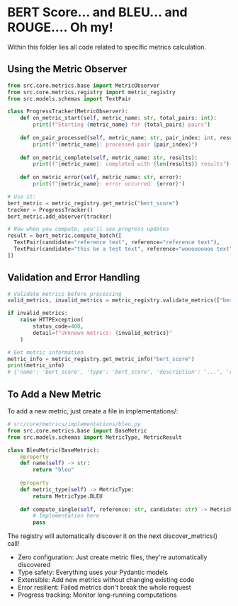 # BERT Score... and BLEU... and ROUGE.... Oh my!

Within this folder lies all code related to specific metrics calculation. 


## Using the Metric Observer

```python
from src.core.metrics.base import MetricObserver
from src.core.metrics.registry import metric_registry
from src.models.schemas import TextPair

class ProgressTracker(MetricObserver):
    def on_metric_start(self, metric_name: str, total_pairs: int):
        print(f"Starting {metric_name} for {total_pairs} pairs")
    
    def on_pair_processed(self, metric_name: str, pair_index: int, result):
        print(f"{metric_name}: processed pair {pair_index}")
    
    def on_metric_complete(self, metric_name: str, results):
        print(f"{metric_name}: completed with {len(results)} results")
    
    def on_metric_error(self, metric_name: str, error):
        print(f"{metric_name}: error occurred: {error}")

# Use it:
bert_metric = metric_registry.get_metric("bert_score")
tracker = ProgressTracker()
bert_metric.add_observer(tracker)

# Now when you compute, you'll see progress updates
result = bert_metric.compute_batch([
  TextPair(candidate="reference text", reference="reference text"),
  TextPair(candidate="this be a test text", reference="wooooooooo text"),
])
```



## Validation and Error Handling

```python
# Validate metrics before processing
valid_metrics, invalid_metrics = metric_registry.validate_metrics(["bert_score", "invalid_metric"])

if invalid_metrics:
    raise HTTPException(
        status_code=400,
        detail=f"Unknown metrics: {invalid_metrics}"
    )

# Get metric information
metric_info = metric_registry.get_metric_info("bert_score")
print(metric_info)
# {'name': 'bert_score', 'type': 'bert_score', 'description': '...', 'requires_model_download': True}
```

## To Add a New Metric

To add a new metric, just create a file in implementations/:

```python
# src/core/metrics/implementations/bleu.py
from src.core.metrics.base import BaseMetric
from src.models.schemas import MetricType, MetricResult

class BleuMetric(BaseMetric):
    @property
    def name(self) -> str:
        return "bleu"
    
    @property 
    def metric_type(self) -> MetricType:
        return MetricType.BLEU
    
    def compute_single(self, reference: str, candidate: str) -> MetricResult:
        # Implementation here
        pass
```

The registry will automatically discover it on the next discover_metrics() call!

- Zero configuration: Just create metric files, they're automatically discovered
- Type safety: Everything uses your Pydantic models
- Extensible: Add new metrics without changing existing code
- Error resilient: Failed metrics don't break the whole request
- Progress tracking: Monitor long-running computations